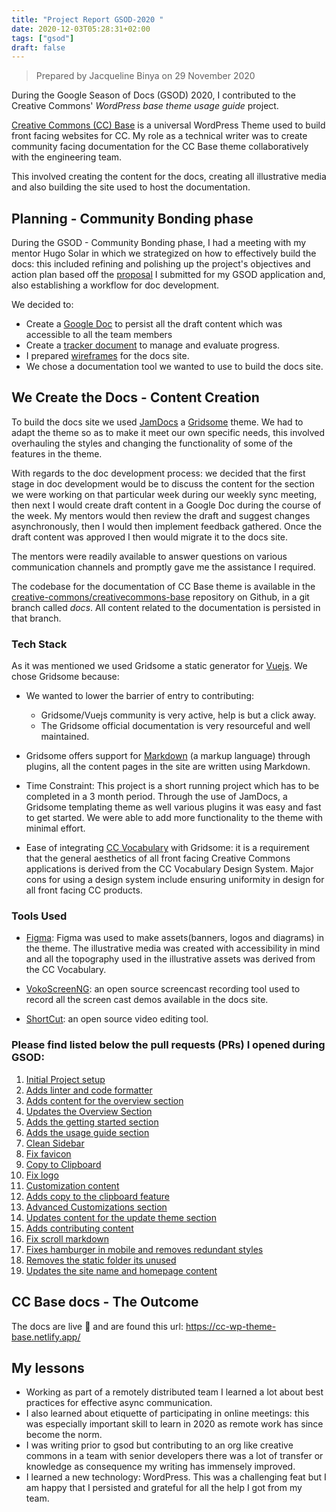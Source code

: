 ```yaml
---
title: "Project Report GSOD-2020 "
date: 2020-12-03T05:28:31+02:00
tags: ["gsod"]
draft: false
---
```



> Prepared by Jacqueline Binya on 29 November 2020

During the Google Season of Docs (GSOD) 2020, I contributed to the Creative Commons' _WordPress base theme usage guide_ project.

<a href="https://github.com/creativecommons/creativecommons-base" class="article-link">Creative Commons (CC) Base</a> is a universal WordPress Theme used to build front facing websites for CC. My role as a technical writer was to create community facing documentation for the CC Base theme collaboratively with the engineering team.

This involved creating the content for the docs, creating all illustrative media and also building the site used to host the documentation.

## Planning - Community Bonding phase

During the GSOD - Community Bonding phase, I had a meeting with my mentor Hugo Solar in which we strategized on how to effectively build the docs: this included refining and polishing up the project's objectives and action plan based off the <a href="https://docs.google.com/document/d/1XmIsMTLstbhRRSaNFP538YOXJiS0G5QrN6EzuqJfRy4/edit" class="article-link">proposal</a> I submitted for my GSOD application and, also establishing a workflow for doc development.

We decided to:
- Create a <a href="https://docs.google.com/document/d/1XmIsMTLstbhRRSaNFP538YOXJiS0G5QrN6EzuqJfRy4/edit?usp=sharing" class="article-link">Google Doc</a> to persist all the draft content which was accessible to all the team members
- Create a <a href="https://docs.google.com/document/d/19FYiB3zVo86_I7os7sO6ZHyZf8eN17x6OFq3WqxDQYY/edit?usp=sharing" class="article-link">tracker document</a> to manage and evaluate progress.
- I prepared <a href="https://www.figma.com/file/roAl4FwMwFQHhSDHpm9rk5/CC-WP-theme-frame?node-id=0%3A1" class="article-link">wireframes</a> for the docs site.
- We chose a documentation tool we wanted to use to build the docs site.

## We Create the Docs - Content Creation

To build the docs site we used <a href="https://gridsome.org/starters/jamdocs/" class="article-link">JamDocs</a> a <a href="https://gridsome.org/" class="article-link">Gridsome</a> theme. We had to adapt the theme so as to make it meet our own specific needs, this involved overhauling the styles and changing the functionality of some of the features in the theme.

With regards to the doc development process: we decided that the first stage in doc development would be to discuss the content for the section we were working on that particular week during our weekly sync meeting, then next I would create draft content in a Google Doc during the course of the week. My mentors would then review the draft and suggest changes asynchronously, then I would then implement feedback gathered. Once the draft content was approved I then would migrate it to the docs site.

The mentors were readily available to answer questions on various communication channels and promptly gave me the assistance I required.

The codebase for the documentation of CC Base theme is available in the <a href="https://github.com/creativecommons/wp-theme-base" class="article-link">creative-commons/creativecommons-base</a> repository on Github, in a git branch called _docs_. All content related to the documentation is persisted in that branch.

### Tech Stack
As it was mentioned we used Gridsome a static generator for <a href="https://vuejs.org/" class="article-link">Vuejs</a>. We chose Gridsome because:

- We wanted to lower the barrier of entry to contributing:
    - Gridsome/Vuejs community is very active, help is but a click away.
    - The Gridsome official documentation is very resourceful and well maintained.

- Gridsome offers support for [Markdown](https://www.markdownguide.org/getting-started/) (a markup language) through plugins, all the content pages in the site are written using Markdown.

- Time Constraint: This project is a short running project which has to be completed in a 3 month period. Through the use of JamDocs, a Gridsome templating theme as well various plugins it was easy and fast to get started. We were able to add more functionality to the theme with minimal effort.

- Ease of integrating <a href="https://cc-vocabulary.netlify.app/" class="article-link">CC Vocabulary</a> with Gridsome: it is a requirement that the general aesthetics of all front facing Creative Commons applications is derived from the CC Vocabulary Design System. Major cons for using a design system include ensuring uniformity in design for all front facing CC products.

### Tools Used

- <a href="https://www.figma.com/" class="article-link">Figma</a>:
Figma was used to make assets(banners, logos and diagrams) in the theme. The illustrative media was created with accessibility in mind and all the topography used in the illustrative assets was derived from the CC Vocabulary.

- <a href="https://linuxecke.volkoh.de/vokoscreen/vokoscreen.html" class="article-link">VokoScreenNG</a>: an open source screencast recording tool used to record all the screen cast demos available in the docs site.

- <a href="(https://shotcut.org/" class="article-link">ShortCut</a>: an open source video editing tool.

### Please find listed below the pull requests (PRs) I opened during GSOD:

1. [Initial Project setup](https://github.com/creativecommons/creativecommons-base/pull/25)
2. <a href="https://github.com/creativecommons/creativecommons-base/pull/28" class="article-link">Adds linter and code formatter</a>
3. <a href="https://github.com/creativecommons/creativecommons-base/pull/30" class="article-link">Adds content for the overview section</a>
4. <a href="https://github.com/creativecommons/creativecommons-base/pull/31" class="article-link">Updates the Overview Section</a>
5. <a href="https://github.com/creativecommons/creativecommons-base/pull/32" class="article-link">Adds the getting started section</a>
6. <a href="https://github.com/creativecommons/creativecommons-base/pull/33" class="article-link">Adds the usage guide section</a>
7. <a href="https://github.com/creativecommons/creativecommons-base/pull/36" class="article-link">Clean Sidebar</a>
8. <a href="https://github.com/creativecommons/creativecommons-base/pull/38" class="article-link">Fix favicon</a>
9. <a href="https://github.com/creativecommons/creativecommons-base/pull/39" class="article-link">Copy to Clipboard</a>
10. <a href="https://github.com/creativecommons/creativecommons-base/pull/40" class="article-link">Fix logo</a>
11. <a href="https://github.com/creativecommons/creativecommons-base/pull/46" class="article-link">Customization content</a>
12. <a href="https://github.com/creativecommons/creativecommons-base/pull/47" class="article-link">Adds copy to the clipboard feature</a>
13. <a href="https://github.com/creativecommons/creativecommons-base/pull/48" class="article-link">Advanced Customizations section</a>
14. <a href="https://github.com/creativecommons/creativecommons-base/pull/49" class="article-link">Updates content for the update theme section</a>
15. <a href="https://github.com/creativecommons/creativecommons-base/pull/50" class="article-link">Adds contributing content</a>
16. <a href="https://github.com/creativecommons/creativecommons-base/pull/52" class="article-link">Fix scroll markdown</a>
17. <a href="https://github.com/creativecommons/creativecommons-base/pull/54" class="article-link">Fixes hamburger in mobile and removes redundant styles</a>
18. <a href="https://github.com/creativecommons/creativecommons-base/pull/55" class="article-link">Removes the static folder its unused</a>
19. <a href="https://github.com/creativecommons/creativecommons-base/pull/56" class="article-link">Updates the site name and homepage content</a>


## CC Base docs - The Outcome

The docs are live 🎉 and are found this url: https://cc-wp-theme-base.netlify.app/

## My lessons

- Working as part of a remotely distributed team I learned a lot about best practices for effective async communication.
- I also learned about etiquette of participating in online meetings: this was especially important skill to learn in 2020 as remote work has since become the norm.
- I was writing prior to gsod but contributing to an org like creative commons in a team with senior developers there was a lot of transfer or knowledge as consequence my writing has immensely improved.
- I learned a new technology: WordPress. This was a challenging feat but I am happy that I persisted and grateful for all the help I got from my team.
